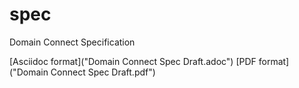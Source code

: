 # spec
Domain Connect Specification

[Asciidoc format]("Domain Connect Spec Draft.adoc")
[PDF format]("Domain Connect Spec Draft.pdf")
